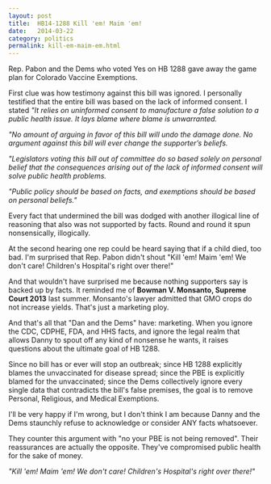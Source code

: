 ```yaml
---
layout: post
title:  HB14-1288 Kill 'em! Maim 'em!
date:   2014-03-22
category: politics
permalink: kill-em-maim-em.html
---
```

<p>Rep. Pabon and the Dems who voted Yes on HB 1288 gave away the game plan for Colorado Vaccine Exemptions.</p>

<p>First clue was how testimony against this bill was ignored. I personally testified that the entire bill was based on the lack of informed consent. I stated <em>"It relies on uninformed consent to manufacture a false solution to a public health issue. It lays blame where blame is unwarranted.</p>

<p>"No amount of arguing in favor of this bill will undo the damage done. No argument against this bill will ever change the supporter’s beliefs.</p>

<p>"Legislators voting this bill out of committee do so based solely on personal belief that the consequences arising out of the lack of informed consent will solve public health problems.</p>

<p>"Public policy should be based on facts, and exemptions should be based on personal beliefs."</p></em>

<p>Every fact that undermined the bill was dodged with another illogical line of reasoning that also was not supported by facts. Round and round it spun nonsensically, illogically.</p>

<p>At the second hearing one rep could be heard saying that if a child died, too bad. I'm surprised that Rep. Pabon didn't shout "Kill 'em! Maim 'em! We don't care! Children's Hospital's right over there!"</p>

<p>And that wouldn't have surprised me because nothing supporters say is backed up by facts. It reminded me of <strong>Bowman V. Monsanto, Supreme Court 2013</strong> last summer. Monsanto's lawyer admitted that GMO crops do not increase yields. That's just a marketing ploy.</p>

<p>And that's all that "Dan and the Dems" have: marketing. When you ignore the CDC, CDPHE, FDA, and HHS facts, and ignore the legal realm that allows Danny to spout off any kind of nonsense he wants, it raises questions about the ultimate goal of HB 1288.</p>

<p>Since no bill has or ever will stop an outbreak; since HB 1288 explicitly blames the unvaccinated for disease spread; since the PBE is explicitly blamed for the unvaccinated; since the Dems collectively ignore every single data that contradicts the bill's false premises, the goal is to remove Personal, Religious, and Medical Exemptions.</p>

<p>I'll be very happy if I'm wrong, but I don't think I am because Danny and the Dems staunchly refuse to acknowledge or consider ANY facts whatsoever.</p>

<p>They counter this argument with "no your PBE is not being removed". Their reassurances are actually the opposite. They've compromised public health for the sake of money.</p>

<p><em>"Kill 'em! Maim 'em! We don't care! Children's Hospital's right over there!"</em></p>
